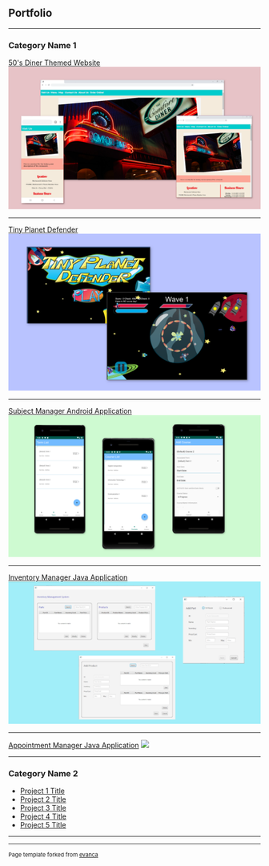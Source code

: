 ## Portfolio

---

### Category Name 1 

[50's Diner Themed Website](/sample_page)
<img src="images/50sDinerThumbnail2.png?raw=true"/>

---
[Tiny Planet Defender](/pdf/sample_presentation.pdf)
<img src="images/gameThumbnail.png?raw=true"/>

---
[Subject Manager Android Application](http://example.com/)
<img src="images/AndroidProjectThumbnail.png?raw=true"/>

---
[Inventory Manager Java Application](http://example.com/)
<img src="images/InventoryScreenshot.png?raw=true"/>

---
[Appointment Manager Java Application](http://example.com/)
<img src="images/AppointmentScreenshot.png?raw=true"/>

---

### Category Name 2

- [Project 1 Title](http://example.com/)
- [Project 2 Title](http://example.com/)
- [Project 3 Title](http://example.com/)
- [Project 4 Title](http://example.com/)
- [Project 5 Title](http://example.com/)

---




---
<p style="font-size:11px">Page template forked from <a href="https://github.com/evanca/quick-portfolio">evanca</a></p>
<!-- Remove above link if you don't want to attibute -->
